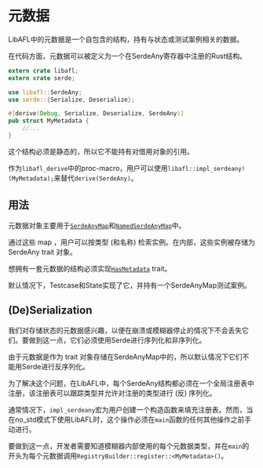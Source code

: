 # 元数据

LibAFL中的元数据是一个自包含的结构，持有与状态或测试案例相关的数据。

在代码方面，元数据可以被定义为一个在SerdeAny寄存器中注册的Rust结构。

```rust
extern crate libafl;
extern crate serde;

use libafl::SerdeAny;
use serde::{Serialize, Deserialize};

#[derive(Debug, Serialize, Deserialize, SerdeAny)]
pub struct MyMetadata {
    //...
}
```

这个结构必须是静态的，所以它不能持有对借用对象的引用。

作为`libafl_derive`中的proc-macro，用户可以使用`libafl::impl_serdeany!(MyMetadata);`来替代`derive(SerdeAny)`。

## 用法

元数据对象主要用于[`SerdeAnyMap`](https://docs.rs/libafl/0.5.0/libafl/bolts/serdeany/serdeany_registry/struct.SerdeAnyMap.html)和[`NamedSerdeAnyMap`](https://docs.rs/libafl/0.5.0/libafl/bolts/serdeany/serdeany_registry/struct.NamedSerdeAnyMap.html)中。

通过这些 map ，用户可以按类型 (和名称) 检索实例。在内部，这些实例被存储为SerdeAny trait 对象。

想拥有一套元数据的结构必须实现[`HasMetadata`](https://docs.rs/libafl/0.5.0/libafl/state/trait.HasMetadata.html) trait。

默认情况下，Testcase和State实现了它，并持有一个SerdeAnyMap测试案例。

## (De)Serialization

我们对存储状态的元数据感兴趣，以便在崩溃或模糊器停止的情况下不会丢失它们。要做到这一点，它们必须使用Serde进行序列化和非序列化。

由于元数据是作为 trait 对象存储在SerdeAnyMap中的，所以默认情况下它们不能用Serde进行反序列化。

为了解决这个问题，在LibAFL中，每个SerdeAny结构都必须在一个全局注册表中注册，该注册表可以跟踪类型并允许对注册的类型进行 (反) 序列化。

通常情况下，`impl_serdeany`宏为用户创建一个构造函数来填充注册表。然而，当在no_std模式下使用LibAFL时，这个操作必须在`main`函数的任何其他操作之前手动进行。

要做到这一点，开发者需要知道模糊器内部使用的每个元数据类型，并在`main`的开头为每个元数据调用`RegistryBuilder::register::<MyMetadata>()`。
